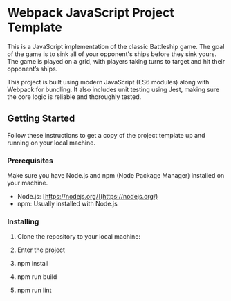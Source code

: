 # Webpack JavaScript Project Template

This is a JavaScript implementation of the classic Battleship game. The goal of the game is to sink all of your opponent's ships before they sink yours. The game is played on a grid, with players taking turns to target and hit their opponent’s ships.

This project is built using modern JavaScript (ES6 modules) along with Webpack for bundling. It also includes unit testing using Jest, making sure the core logic is reliable and thoroughly tested.

## Getting Started

Follow these instructions to get a copy of the project template up and running on your local machine.

### Prerequisites

Make sure you have Node.js and npm (Node Package Manager) installed on your machine.

- Node.js: [https://nodejs.org/](https://nodejs.org/)
- npm: Usually installed with Node.js

### Installing

1. Clone the repository to your local machine:

2. Enter the project

3. npm install

4. npm run build

5. npm run lint
